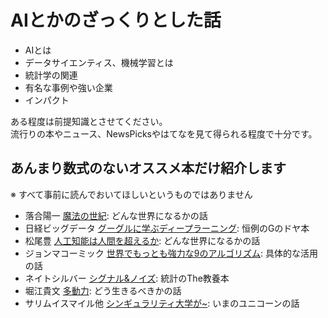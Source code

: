 # AIとかのざっくりとした話
- AIとは
- データサイエンティス、機械学習とは
- 統計学の関連
- 有名な事例や強い企業
- インパクト

ある程度は前提知識とさせてください。  
流行りの本やニュース、NewsPicksやはてなを見て得られる程度で十分です。

## あんまり数式のないオススメ本だけ紹介します
※ すべて事前に読んでおいてほしいというものではありません
- 落合陽一 <a target="_blank" href="http://amzn.asia/cIA7HJK">魔法の世紀</a>: どんな世界になるかの話
- 日経ビッグデータ <a target="_blank" href="http://amzn.asia/6cN40AB">グーグルに学ぶディープラーニング</a>: 恒例のGのドヤ本
- 松尾豊 <a target="_blank" href="http://amzn.asia/cEoHaEC">人工知能は人間を超えるか</a>: どんな世界になるかの話
- ジョンマコーミック <a target="_blank" href="http://amzn.asia/izmmLmk">世界でもっとも強力な9のアルゴリズム</a>: 具体的な活用の話
- ネイトシルバー <a target="_blank" href="http://amzn.asia/7ZcrlIr">シグナル&ノイズ</a>: 統計のThe教養本
- 堀江貴文 <a target="_blank" href="http://amzn.asia/84Mn67b">多動力</a>: どう生きるべきかの話
- サリムイスマイル他 <a target="_blank" href="http://amzn.asia/0Vj2LkP">シンギュラリティ大学が~</a>: いまのユニコーンの話

